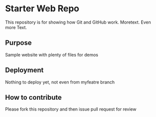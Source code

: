 # Starter Web Repo

This repository is for showing how Git and GitHub work. Moretext. Even more Text.

## Purpose

Sample website with plenty of files for demos

## Deployment

Nothing to deploy yet, not even from myfeatre branch

## How to contribute

Please fork this repository and then issue pull request for review

